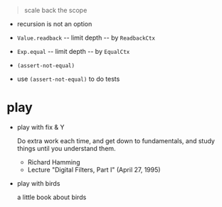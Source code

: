 > scale back the scope

- recursion is not an option

- `Value.readback` -- limit depth -- by `ReadbackCtx`
- `Exp.equal` -- limit depth -- by `EqualCtx`

- `(assert-not-equal)`

- use `(assert-not-equal)` to do tests

# play

- play with fix & Y

  Do extra work each time,
  and get down to fundamentals,
  and study things until you understand them.
  - Richard Hamming
  - Lecture "Digital Filters, Part I" (April 27, 1995)

- play with birds

  a little book about birds

